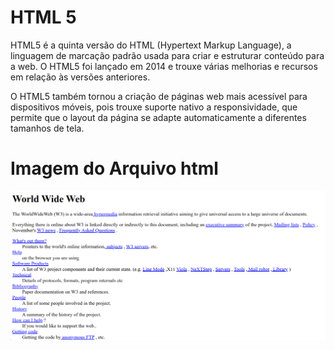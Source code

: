 # HTML 5

HTML5 é a quinta versão do HTML (Hypertext Markup Language), a linguagem de marcação padrão usada para criar e estruturar conteúdo para a web. O HTML5 foi lançado em 2014 e trouxe várias melhorias e recursos em relação às versões anteriores.

O HTML5 também tornou a criação de páginas web mais acessível para dispositivos móveis, pois trouxe suporte nativo a responsividade, que permite que o layout da página se adapte automaticamente a diferentes tamanhos de tela.


# Imagem do Arquivo html

![html](./screenshot.png)
